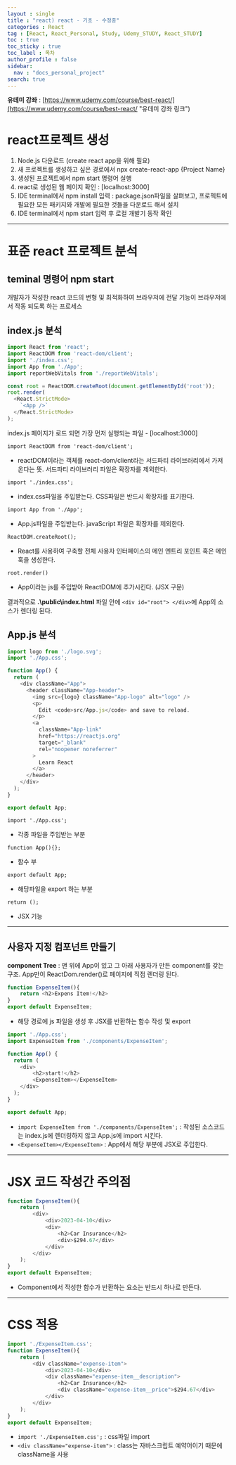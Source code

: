 ```yaml
---
layout : single
title : "react) react - 기초 - 수정중"
categories : React
tag : [React, React_Personal, Study, Udemy_STUDY, React_STUDY]
toc : true
toc_sticky : true
toc_label : 목차
author_profile : false
sidebar:
  nav : "docs_personal_project"
search: true
---
```

**유데미 강좌** : [https://www.udemy.com/course/best-react/](https://www.udemy.com/course/best-react/ "유데미 강좌 링크")

# react프로젝트 생성

1. Node.js 다운로드 (create react app을 위해 필요)
2. 새 프로젝트를 생성하고 싶은 경로에서 npx create-react-app {Project Name}
3. 생성된 프로젝트에서 npm start 명령어 실행
4. react로 생성된 웹 페이지 확인 : [localhost:3000]
5. IDE terminal에서 npm install 입력 : package.json파일을 살펴보고, 프로젝트에 필요한 모든 패키지와 개발에 필요한 것들을 다운로드 해서 설치
6. IDE terminal에서 npm start 입력 후 로컬 개발기 동작 확인

---

# 표준 react 프로젝트 분석

## teminal 명령어 npm start

개발자가 작성한 react 코드의 변형 및 최적화하여 브라우저에 전달 기능이 브라우저에서 작동 되도록 하는 프로세스

## index.js 분석

```js
import React from 'react';
import ReactDOM from 'react-dom/client';
import './index.css';
import App from './App';
import reportWebVitals from './reportWebVitals';

const root = ReactDOM.createRoot(document.getElementById('root'));
root.render(
  <React.StrictMode>
    `<App />`
  </React.StrictMode>
);
```

index.js 페이지가 로드 되면 가장 먼저 실행되는 파일 - [localhost:3000]

`import ReactDOM from 'react-dom/client';`

- reactDOM이라는 객체를 react-dom/client라는 서드파티 라이브러리에서 가져온다는 뜻. 서드파티 라이브러리 파일은 확장자를 제외한다.

`import './index.css';`

- index.css파일을 주입받는다. CSS파일은 반드시 확장자를 표기한다.

`import App from './App';`

- App.js파일을 주입받는다. javaScript 파일은 확장자를 제외한다.

`ReactDOM.createRoot();`

- React를 사용하여 구축할 전체 사용자 인터페이스의 메인 엔트리 포인트 혹은 메인 훅을 생성한다.

`root.render()`

- App이라는 js를 주입받아 ReactDOM에 추가시킨다. (JSX 구문)

결과적으로 **.\public\index.html** 파일 안에 `<div id="root"> </div>`에 App의 소스가 렌더링 된다.

## App.js 분석

```js
import logo from './logo.svg';
import './App.css';

function App() {
  return (
    <div className="App">
      <header className="App-header">
        <img src={logo} className="App-logo" alt="logo" />
        <p>
          Edit <code>src/App.js</code> and save to reload.
        </p>
        <a
          className="App-link"
          href="https://reactjs.org"
          target="_blank"
          rel="noopener noreferrer"
        >
          Learn React
        </a>
      </header>
    </div>
  );
}

export default App;

```

`import './App.css';`

- 각종 파일을 주입받는 부분

`function App(){};`

- 함수 부

`export default App;`

- 해당파일을 export 하는 부분

`return ();`

- JSX 기능

---

## 사용자 지정 컴포넌트 만들기

**component Tree** : 맨 위에 App이 있고 그 아래 사용자가 만든 component를 갖는 구조. App만이 ReactDom.render()로 페이지에 직접 렌더링 된다.

```javascript
function ExpenseItem(){
    return <h2>Expens Item!</h2>
}
export default ExpenseItem;
```

- 해당 경로에 js 파일을 생성 후 JSX를 반환하는 함수 작성 및 export

```javascript
import './App.css';
import ExpenseItem from './components/ExpenseItem';

function App() {
  return (
    <div>
        <h2>start!</h2>
        <ExpenseItem></ExpenseItem>
    </div>
  );
}

export default App;
```

- `import ExpenseItem from './components/ExpenseItem';` : 작성된 소스코드는 index.js에 렌더링하지 않고 App.js에 import 시킨다.
- ``<ExpenseItem></ExpenseItem>`` : App에서 해당 부분에 JSX로 주입한다.

---

# JSX 코드 작성간 주의점

```javascript
function ExpenseItem(){
    return (
        <div>
            <div>2023-04-10</div>
            <div>
                <h2>Car Insurance</h2>
                <div>$294.67</div>
            </div>
        </div>
    );
}
export default ExpenseItem;
```

- Component에서 작성한 함수가 반환하는 요소는 반드시 하나로 만든다.

---

# CSS 적용

```javascript
import './ExpenseItem.css';
function ExpenseItem(){
    return (
        <div className="expense-item">
            <div>2023-04-10</div>
            <div className="expense-item__description">
                <h2>Car Insurance</h2>
                <div className="expense-item__price">$294.67</div>
            </div>
        </div>
    );
}
export default ExpenseItem;
```

- `import './ExpenseItem.css';` : css파일 import
- `<div className="expense-item">` : class는 자바스크립트 예약어이기 때문에 className을 사용
